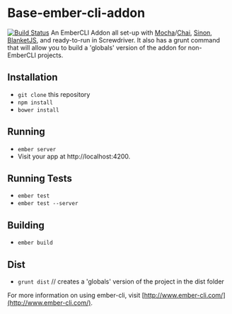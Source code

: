 # Base-ember-cli-addon
[![Build Status](http://api.screwdriver.corp.yahoo.com:4080/badge/40276/component/icon)](http://api.screwdriver.corp.yahoo.com:4080/badge/40276/component/target)
An EmberCLI Addon all set-up with [Mocha](mochajs.org)/[Chai](http://chaijs.com/), [Sinon](http://sinonjs.org/), [BlanketJS](http://blanketjs.org/), and ready-to-run in Screwdriver.
It also has a grunt command that will allow you to build a 'globals' version of the addon for non-EmberCLI projects.

## Installation
* `git clone` this repository
* `npm install`
* `bower install`

## Running

* `ember server`
* Visit your app at http://localhost:4200.

## Running Tests

* `ember test`
* `ember test --server`

## Building

* `ember build`

## Dist
* `grunt dist` // creates a 'globals' version of the project in the dist folder

For more information on using ember-cli, visit [http://www.ember-cli.com/](http://www.ember-cli.com/).
